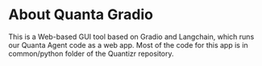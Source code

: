 # About Quanta Gradio

This is a Web-based GUI tool based on Gradio and Langchain, which runs our Quanta Agent code as a web app. Most of the code for this app is in common/python folder of the Quantizr repository.